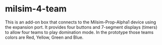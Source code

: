 # milsim-4-team

This is an add-on box that connects to the Milsim-Prop-Alpha1 device using the expansion port.  It provides four buttons and 7-segment displays (timers) to allow four teams to play domination mode.  In the prototype those teams colors are Red, Yellow, Green and Blue.
